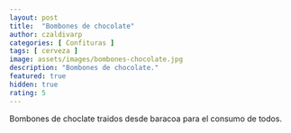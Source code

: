 ```yaml
---
layout: post
title:  "Bombones de chocolate"
author: czaldivarp
categories: [ Confituras ]
tags: [ cerveza ]
image: assets/images/bombones-chocolate.jpg
description: "Bombones de chocolate."
featured: true
hidden: true
rating: 5
---
```


Bombones de choclate traidos desde baracoa para el consumo de todos.